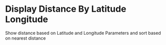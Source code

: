 # Display Distance By Latitude Longitude

Show distance based on Latitude and Longitude Parameters and sort based on nearest distance
